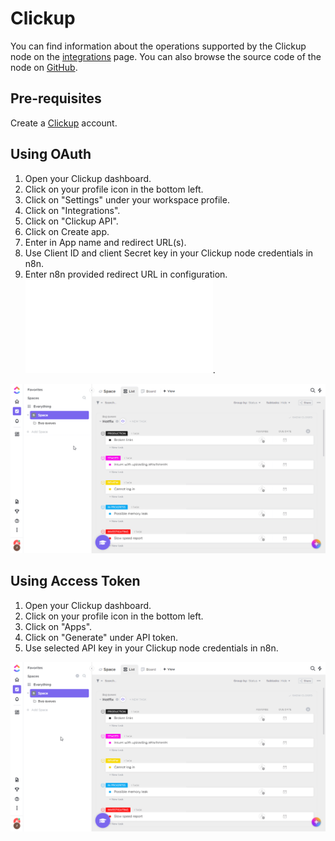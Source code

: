 # Clickup

You can find information about the operations supported by the Clickup node on the [integrations](https://n8n.io/integrations/n8n-nodes-base.clickup) page. You can also browse the source code of the node on [GitHub](https://github.com/n8n-io/n8n/tree/master/packages/nodes-base/nodes/Clickup).

## Pre-requisites

Create a [Clickup](https://www.clickup.com/) account.

## Using OAuth

1. Open your Clickup dashboard.
2. Click on your profile icon in the bottom left.
3. Click on "Settings" under your workspace profile.
4. Click on "Integrations".
5. Click on "Clickup API".
6. Click on Create app.
7. Enter in App name and redirect URL(s).
8. Use Client ID and client Secret key in your Clickup node credentials in n8n.
9. Enter n8n provided redirect URL in configuration. ![Redirect URL Explanation here](../README.md).


![Getting Clickup credentials](./using-oauth.gif)


## Using Access Token

1. Open your Clickup dashboard.
2. Click on your profile icon in the bottom left.
3. Click on "Apps".
4. Click on "Generate" under API token.
5. Use selected API key in your Clickup node credentials in n8n.


![Getting Clickup credentials](./using-access-token.gif)
